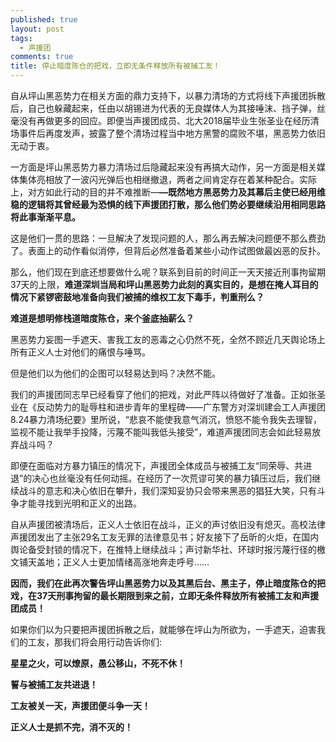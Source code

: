 ```yaml
---
published: true
layout: post
tags:
  - 声援团
comments: true
title: 停止暗度陈仓的把戏，立即无条件释放所有被捕工友！
---
```



自从坪山黑恶势力在相关方面的鼎力支持下，以暴力清场的方式将线下声援团拆散后，自己也躲藏起来，任由以胡锡进为代表的无良媒体人为其接唾沫、挡子弹，丝毫没有再做更多的回应。即便当声援团成员、北大2018届毕业生张圣业在经历清场事件后再度发声，披露了整个清场过程当中地方黑警的腐败不堪，黑恶势力依旧无动于衷。

一方面是坪山黑恶势力暴力清场过后隐藏起来没有再搞大动作，另一方面是相关媒体集体亮相放了一波闪光弹后也相继撤退，两者之间肯定存在着某种配合。实际上，对方如此行动的目的并不难推断—**—既然地方黑恶势力及其幕后主使已经用维稳的逻辑将其曾经最为恐惧的线下声援团打散，那么他们势必要继续沿用相同思路将此事渐渐平息。**

这是他们一贯的思路：一旦解决了发现问题的人，那么再去解决问题便不那么费劲了。表面上的动作看似消停，但背后必然准备着某些小动作试图做最凶恶的反扑。

那么，他们现在到底还想要做什么呢？联系到目前的时间正一天天接近刑事拘留期37天的上限，**难道深圳当局和坪山黑恶势力此刻的真实目的，是想在掩人耳目的情况下紧锣密鼓地准备向我们被捕的维权工友下毒手，判重刑么？**

**难道是想明修栈道暗度陈仓，来个釜底抽薪么？**

黑恶势力妄图一手遮天、害我工友的恶毒之心仍然不死，全然不顾近几天舆论场上所有正义人士对他们的痛恨与唾骂。

但是他们以为他们的企图可以轻易达到吗？决然不能。

我们的声援团同志早已经看穿了他们的把戏，对此严阵以待做好了准备。正如张圣业在《反动势力的耻辱柱和进步青年的里程碑——广东警方对深圳建会工人声援团8.24暴力清场纪要》里所说，“悲哀不能使我意气消沉，愤怒不能令我失去理智，监视不能让我举手投降，污蔑不能叫我低头接受”，难道声援团同志会如此轻易放弃战斗吗？

即便在面临对方暴力镇压的情况下，声援团全体成员与被捕工友“同荣辱、共进退”的决心也丝毫没有任何动摇。在经历了一次荒谬可笑的暴力镇压过后，我们继续战斗的意志和决心依旧在攀升，我们深知妥协只会带来黑恶的猖狂大笑，只有斗争才能寻找到光明和正义的出路。

自从声援团被清场后，正义人士依旧在战斗，正义的声讨依旧没有熄灭。高校法律声援团发出了主张29名工友无罪的法律意见书；好友接下了岳昕的火炬，在国内舆论备受封锁的情况下，在推特上继续战斗；声讨新华社、环球时报污蔑行径的檄文铺天盖地；正义人士更加情绪高涨地奔走呼号……

**因而，我们在此再次警告坪山黑恶势力以及其黑后台、黑主子，停止暗度陈仓的把戏，在37天刑事拘留的最长期限到来之前，立即无条件释放所有被捕工友和声援团成员！**

如果你们以为只要把声援团拆散之后，就能够在坪山为所欲为，一手遮天，迫害我们的工友，那我们将会用行动告诉你们:

**星星之火，可以燎原，愚公移山，不死不休！**

**誓与被捕工友共进退！**

**工友被关一天，声援团便斗争一天！**

**正义人士是抓不完，消不灭的！**
